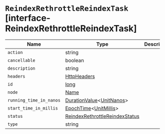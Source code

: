 # `ReindexRethrottleReindexTask` [interface-ReindexRethrottleReindexTask]

| Name | Type | Description |
| - | - | - |
| `action` | string | &nbsp; |
| `cancellable` | boolean | &nbsp; |
| `description` | string | &nbsp; |
| `headers` | [HttpHeaders](./HttpHeaders.md) | &nbsp; |
| `id` | [long](./long.md) | &nbsp; |
| `node` | [Name](./Name.md) | &nbsp; |
| `running_time_in_nanos` | [DurationValue](./DurationValue.md)<[UnitNanos](./UnitNanos.md)> | &nbsp; |
| `start_time_in_millis` | [EpochTime](./EpochTime.md)<[UnitMillis](./UnitMillis.md)> | &nbsp; |
| `status` | [ReindexRethrottleReindexStatus](./ReindexRethrottleReindexStatus.md) | &nbsp; |
| `type` | string | &nbsp; |
